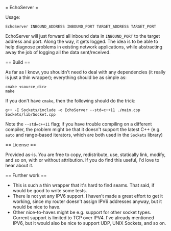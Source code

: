= EchoServer =

Usage:

    EchoServer INBOUND_ADDRESS INBOUND_PORT TARGET_ADDRESS TARGET_PORT

EchoServer will just forward all inbound data in `INBOUND_PORT` to the target
address and port. Along the way, it gets logged. The idea is to be able to help
diagnose problems in existing network applications, while abstracting away
the job of logging all the data sent/received.

== Build ==

As far as I know, you shouldn't need to deal with any dependencies (it really is
just a thin wrapper); everything should be as simple as:

    cmake <source_dir>
    make

If you don't have `cmake`, then the following should do the trick:

    g++ -I Sockets/include -o EchoServer --std=c++11 ./main.cpp Sockets/lib/Socket.cpp

Note the `--std=c++11` flag; if you have trouble compiling on a different
compiler, the problem might be that it doesn't support the latest C++ (e.g. `auto`
and range-based iterators, which are both used in the `Sockets` library)

== License ==

Provided as-is. You are free to copy, redistribute, use, statically link, modify,
and so on, with or without attribution. If you do find this useful, I'd love to
hear about it.

== Further work ==

 * This is such a thin wrapper that it's hard to find seams. That said, if would be
    good to write some tests.
 * There is not yet any IPV6 support. I haven't made a great effort to get it
    working, since my router doesn't assign IPV6 addresses anyway, but it would
    be nice to have.
 * Other nice-to-haves might be e.g. support for other socket types. Current
    support is limited to TCP over IPV4. I've already mentioned IPV6, but it
    would also be nice to support UDP, UNIX Sockets, and so on.
